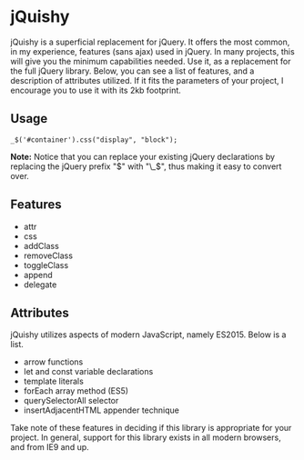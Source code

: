 # jQuishy

jQuishy is a superficial replacement for jQuery.  It offers the most common, in my experience, features (sans ajax) used in jQuery. In many projects, this will give you the minimum capabilities needed.  Use it, as a replacement for the full jQuery library.  Below, you can see a list of features, and a description of attributes utilized.  If it fits the parameters of your project, I encourage you to use it with its 2kb footprint.

## Usage

`_$('#container').css("display", "block");`

__Note:__ Notice that you can replace your existing jQuery declarations by replacing the jQuery prefix "$" with "\_$", thus making it easy to convert over.

## Features

- attr
- css
- addClass
- removeClass
- toggleClass
- append
- delegate

## Attributes

jQuishy utilizes aspects of modern JavaScript, namely ES2015.  Below is a list.

- arrow functions
- let and const variable declarations
- template literals
- forEach array method (ES5)
- querySelectorAll selector
- insertAdjacentHTML appender technique

Take note of these features in deciding if this library is appropriate for your project.  In general, support for this library exists in all modern browsers, and from IE9 and up.
